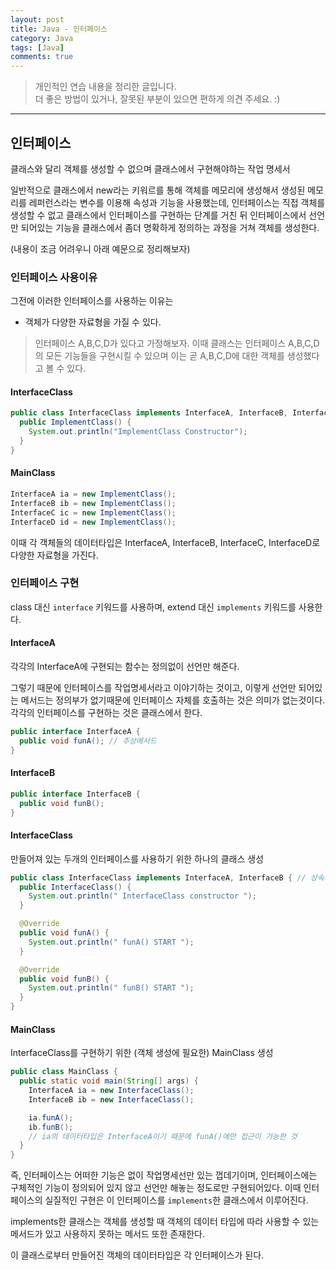 ```yaml
---
layout: post
title: Java - 인터페이스
category: Java
tags: [Java]
comments: true
---
```


> 개인적인 연습 내용을 정리한 글입니다.      
> 더 좋은 방법이 있거나, 잘못된 부분이 있으면 편하게 의견 주세요. :)

<hr>

## 인터페이스

클래스와 달리 객체를 생성할 수 없으며 클래스에서 구현해야하는 작업 명세서

일반적으로 클래스에서 new라는 키워르를 통해 객체를 메모리에 생성해서 생성된 메모리를 레퍼런스라는 변수를 이용해 속성과 기능을 사용했는데, 인터페이스는 직접 객체를 생성할 수 없고 클래스에서 인터페이스를 구현하는 단계를 거친 뒤 인터페이스에서 선언만 되어있는 기능을 클래스에서 좀더 명확하게 정의하는 과정을 거쳐 객체를 생성한다.

(내용이 조금 어려우니 아래 예문으로 정리해보자)

### 인터페이스 사용이유

그전에 이러한 인터페이스를 사용하는 이유는

- 객체가 다양한 자료형을 가질 수 있다.

>  인터페이스 A,B,C,D가 있다고 가정해보자. 이때 클래스는 인터페이스 A,B,C,D의 모든 기능들을 구현시킬 수 있으며 이는 곧 A,B,C,D에 대한 객체를 생성했다고 볼 수 있다.


#### InterfaceClass
```java
public class InterfaceClass implements InterfaceA, InterfaceB, InterfaceC, InterfaceD {
  public ImplementClass() {
    System.out.println("ImplementClass Constructor");
  }
}
```

#### MainClass

```java
InterfaceA ia = new ImplementClass();
InterfaceB ib = new ImplementClass();
InterfaceC ic = new ImplementClass();
InterfaceD id = new ImplementClass();
```

이때 각 객체들의 데이터타입은 InterfaceA, InterfaceB, InterfaceC, InterfaceD로 다양한 자료형을 가진다.


### 인터페이스 구현

class 대신 `interface` 키워드를 사용하며, extend 대신 `implements` 키워드를 사용한다.

#### InterfaceA

각각의 InterfaceA에 구현되는 함수는 정의없이 선언만 해준다.

그렇기 때문에 인터페이스를 작업명세서라고 이야기하는 것이고, 이렇게 선언만 되어있는 메서드는 정의부가 없기때문에 인터페이스 자체를 호출하는 것은 의미가 없는것이다. 각각의 인터페이스를 구현하는 것은 클래스에서 한다.


```java
public interface InterfaceA {
  public void funA(); // 추상메서드
}
```

#### InterfaceB

```java
public interface InterfaceB {
  public void funB();
}
```

#### InterfaceClass

만들어져 있는 두개의 인터페이스를 사용하기 위한 하나의 클래스 생성


```java
public class InterfaceClass implements InterfaceA, InterfaceB { // 상속과는 다르게 여러개 구현가능 -다형성
  public InterfaceClass() {
    System.out.println(" InterfaceClass constructor ");
  }

  @Override
  public void funA() {
    System.out.println(" funA() START ");
  }

  @Override
  public void funB() {
    System.out.println(" funB() START ");
  }
}
```

#### MainClass

InterfaceClass를 구현하기 위한 (객체 생성에 필요한) MainClass 생성


```java
public class MainClass {
  public static void main(String[] args) {
    InterfaceA ia = new InterfaceClass();
    InterfaceB ib = new InterfaceClass();

    ia.funA();
    ib.funB();
    // ia의 데이터타입은 InterfaceA이기 때문에 funA()에만 접근이 가능한 것
  }
}
```

즉, 인터페이스는 어떠한 기능은 없이 작업명세선만 있는 껍데기이며, 인터페이스에는 구체적인 기능이 정의되어 있지 않고 선언만 해놓는 정도로만 구현되어있다. 이때 인터페이스의 실질적인 구현은 이 인터페이스를 `implements`한 클래스에서 이루어진다.

implements한 클래스는 객체를 생성할 때 객체의 데이터 타입에 따라 사용할 수 있는 메서드가 있고 사용하지 못하는 메서드 또한 존재한다.

이 클래스로부터 만들어진 객체의 데이터타입은 각 인터페이스가 된다.

